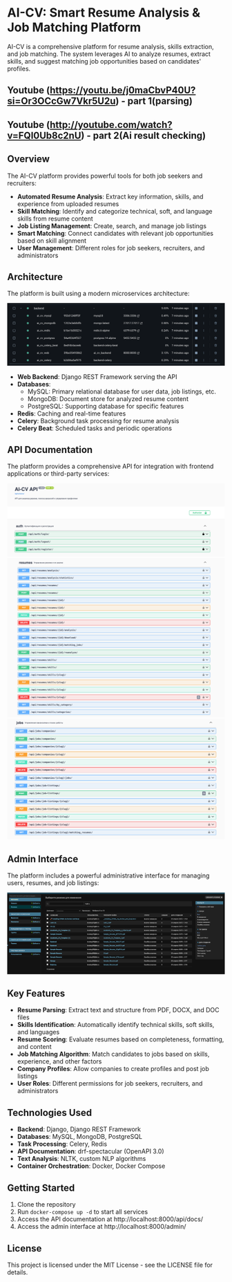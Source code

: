 # AI-CV: Smart Resume Analysis & Job Matching Platform

AI-CV is a comprehensive platform for resume analysis, skills extraction, and job matching. The system leverages AI to analyze resumes, extract skills, and suggest matching job opportunities based on candidates' profiles.

## Youtube (https://youtu.be/j0maCbvP40U?si=Or3OCcGw7Vkr5U2u) - part 1(parsing)
## Youtube (http://youtube.com/watch?v=FQI0Ub8c2nU) - part 2(Ai result checking)
## Overview

The AI-CV platform provides powerful tools for both job seekers and recruiters:

- **Automated Resume Analysis**: Extract key information, skills, and experience from uploaded resumes
- **Skill Matching**: Identify and categorize technical, soft, and language skills from resume content
- **Job Listing Management**: Create, search, and manage job listings
- **Smart Matching**: Connect candidates with relevant job opportunities based on skill alignment
- **User Management**: Different roles for job seekers, recruiters, and administrators

## Architecture

The platform is built using a modern microservices architecture:

![Docker Containers](./frontend/src/assets/docker.png)

- **Web Backend**: Django REST Framework serving the API
- **Databases**:
  - MySQL: Primary relational database for user data, job listings, etc.
  - MongoDB: Document store for analyzed resume content
  - PostgreSQL: Supporting database for specific features
- **Redis**: Caching and real-time features
- **Celery**: Background task processing for resume analysis
- **Celery Beat**: Scheduled tasks and periodic operations

## API Documentation

The platform provides a comprehensive API for integration with frontend applications or third-party services:

![API Overview](./frontend/src/assets/1-part-swagger.png)
![API Overview](./frontend/src/assets/2-part-swagger.png)
![API Overview](./frontend/src/assets/3-part-swagger.png)

## Admin Interface

The platform includes a powerful administrative interface for managing users, resumes, and job listings:

![Admin Interface](./frontend/src/assets/django-admin.png)

## Key Features

- **Resume Parsing**: Extract text and structure from PDF, DOCX, and DOC files
- **Skills Identification**: Automatically identify technical skills, soft skills, and languages
- **Resume Scoring**: Evaluate resumes based on completeness, formatting, and content
- **Job Matching Algorithm**: Match candidates to jobs based on skills, experience, and other factors
- **Company Profiles**: Allow companies to create profiles and post job listings
- **User Roles**: Different permissions for job seekers, recruiters, and administrators

## Technologies Used

- **Backend**: Django, Django REST Framework
- **Databases**: MySQL, MongoDB, PostgreSQL
- **Task Processing**: Celery, Redis
- **API Documentation**: drf-spectacular (OpenAPI 3.0)
- **Text Analysis**: NLTK, custom NLP algorithms
- **Container Orchestration**: Docker, Docker Compose

## Getting Started

1. Clone the repository
2. Run `docker-compose up -d` to start all services
3. Access the API documentation at http://localhost:8000/api/docs/
4. Access the admin interface at http://localhost:8000/admin/

## License

This project is licensed under the MIT License - see the LICENSE file for details.
